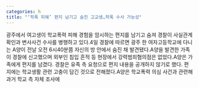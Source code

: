 ```yaml
---
categories: h
title: "‘학폭 피해’ 편지 남기고 숨진 고교생…학폭 수사 가능성"
---
```

광주에서 여고생이 학교폭력 피해 경험을 암시하는 편지를 남기고 숨져 경찰이 사실관계 확인과 변사사건 수사를 병행하고 있다.4일 경찰에 따르면 광주 한 여자고등학교에 다니는 A양이 전날 오전 6시40분쯤 자신의 방 안에서 숨진 채 발견됐다.A양을 발견한 가족이 경찰에 신고했으며 외부인 침입 흔적 등 현장에서 강력범죄혐의점은 없었다.A양은 가족에게 편지를 남겼다. 경찰은 유족 측 요청으로 편지 내용을 공개하지 않기로 했다. 편지에는 학교생활 관련 고충이 담긴 것으로 전해졌다.A양은 학교폭력 의심 사건과 관련해 과거 학교 측 자체 조사에